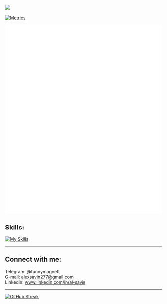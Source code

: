 
![](https://komarev.com/ghpvc/?username=SashaSavin&style=flat-square)

[![Metrics](https://github.com/SashaSavin/SashaSavin/actions/workflows/main.yml/badge.svg)](https://github.com/SashaSavin/SashaSavin/actions/workflows/main.yml)

![Metrics](https://github.com/SashaSavin/SashaSavin/blob/main/github-metrics.svg)

## Skills:
[![My Skills](https://skillicons.dev/icons?i=ts,react,vue,scss,tailwind,figma,materialui,nextjs,postgres,py,vite,webpack&perline=5)](https://skillicons.dev)
 
 <hr>



## Connect with me:<br>

Telegram: @funnymagnett <br>
G-mail: alexsavin277@gmail.com <br>
Linkedin: www.linkedin.com/in/al-savin <br>
<hr>

<!-- ## About:<br>
- 👯 I'm looking to collaborate on interesting project as React or Next.js developer<br>
- ❤️ also looking for mates to improve English skills<br>
- 📖 Ask me about stackoverflow/GPT driven development <br>
- 💬 Dont ask me about OOP advantages (joke, but...)  <br>
 -->
<!-- 
## Graphics & achievments:<br>

[![trophy](https://github-profile-trophy.vercel.app/?username=SashaSavin&column=3&margin-w=15&margin-h=15&theme=tokyonight)](https://github.com/ryo-ma/github-profile-trophy)
 -->
 
 [![GitHub Streak](https://streak-stats.demolab.com/?user=SashaSavin)](https://git.io/streak-stats)


